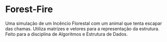 # Forest-Fire
Uma simulação de um Incêncio Florestal com um animal que tenta escapar das chamas. Utiliza matrizes e vetores para a representação da estrutura. Feito para a disciplina de Algoritmos e Estrutura de Dados.
